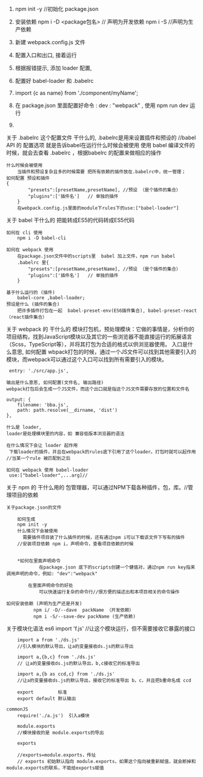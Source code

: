1. npm init -y //初始化 package.json
2. 安装依赖
    npm i -D <package包名> // 声明为开发依赖
    npm i -S <package> //声明为生产依赖

3. 新建 webpack.config.js 文件

4. 配置入口和出口, 接着运行

5. 根据报错提示, 添加 loader 配置,

6. 配置好 babel-loader 和 .babelrc

7. import {c as name} from './component/myName';

8. 在 package.json 里面配置好命令 : dev : "webpack" , 使用 npm run dev 运行
9. 


关于 .babelrc 这个配置文件
    干什么的,
    .babelrc是用来设置插件和预设的
    //babel API 的 配置选项 就是告诉babel在运行什么时候会被使用
    使用 babel 编译文件的时候，就会去查看 .babelrc ，根据babelrc 的配置来做相应的操作
    
    
    什么时候会被使用
        当插件和预设复杂且多的时候需要 把所有依赖的插件放在.babelrc中，统一管理；
    如何配置 预设和插件
	{
            "presets":[presetName,presetName], //预设 （是个插件的集合）
            "plugins":['插件名']   // 单独的插件
        }
        在webpack.config.js里面的module下rules下的use:["babel-loader"]
        
关于 babel
    干什么的
    	把能转成ES5的代码转成ES5代码
    	
    如何在 cli 使用
    	npm i -D babel-cli
    	
    如何在 webpack 使用
    	在package.json文件中的scripts里  babel 加上文件，npm run babel
    	.babelrc 里{
            "presets":[presetName,presetName], //预设 （是个插件的集合）
            "plugins":['插件名']   // 单独的插件
        }
    	
    基于什么运行的 (插件)
    	babel-core ,babel-loader;
    预设是什么 (插件的集合)
		把许多插件打包在一起  babel-preset-env(ES6插件集合), babel-preset-react （react插件集合）
		
关于 webpack 的
    干什么的
    	模块打包机，预处理模块：它做的事情是，分析你的项目结构，找到JavaScript模块以及其它的一些浏览器不能直接运行的拓展语言（Scss，TypeScript等），并将其打包为合适的格式以供浏览器使用。
    入口是什么意思, 如何配置
    wbpack打包的时候，通过一个JS文件可以找到其他需要引入的模块，而webpack可以通过这个入口可以找到所有需要引入的模块。
    
     entry: './src/app.js',
    
    输出是什么意思, 如何配置(文件名, 输出路径)
    webpack打包后会生成一个JS文件，而这个出口就是指这个JS文件需要存放的位置和文件名
    
    output: {
        filename: 'bba.js',
        path: path.resolve(__dirname, 'dist')
    },
    
    什么是 loader,
    loader是处理模块里的内容，如 兼容低版本浏览器的语法
    
    在什么情况下会让 loader 起作用
     下载loader的插件，并且在webpack的rules底下引用了这个loader。打包时就可以起作用
    //当某一个rule 被匹配到之后
    
    如何在 webpack 使用 babel-loader
     use:["babel-loader",...arg]//

关于 npm 的
    干什么用的
   	 包管理器，可以通过NPM下载各种插件，包，库。//管理项目的依赖
   	 
    关于package.json的文件
    
        如何生成
        npm init -y
        什么情况下会被使用
      	  需要插件项目装了什么插件的时候，还有通过npm i可以下载该文件下写有的插件
        //安装项目依赖 npm i，声明命令，查看项目依赖的时候
        
        
        *如何在里面声明命令
              	在package.json 底下的scripts创建一个健值对，通过npm run key指来调用声明的命令，例如: "dev":"webpack"
        
            在里面声明命令的好处
        	    可以快速运行复杂的命令行//很方便的描述出和本项目相关的命令操作
        	    
    如何安装依赖 (声明为生产还是开发)
			  npm i/ -D/--dave  packName （开发依赖）
              npm i -S/--save-dev packName (生产依赖)
关于模块化语法
    es6
        import 'f.js'
        //让这个模块运行，但不需要接收它暴露的接口
        
        import a from './ds.js'
        //引入模块的默认导出，让a的变量接收ds.js的默认导出
        
        import a,{b,c} from './ds.js'
        // 让a的变量接收ds.js的默认导出，b,c接收它的标准导出
        
        import a,{b as ccd,c} from './ds.js'
        //让a的变量接收ds.js的默认导出，接收它的标准导出 b，c，并且把b重命名成 ccd

        export         标准         
        export default 默认输出

    commonJS
        require('./a.js')  引入a模块
        
        module.exports
        //模块接收的是 module.exports的导出
        
        exports
        
        //exports=module.exports，传址
        // exports 初始默认指向 module.exports，如果这个指向被重新赋值，就会断掉和module.exports的联系，不能给exports赋值

